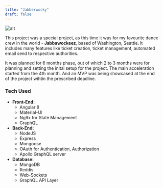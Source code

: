 ```yaml
---
title: "Jabberwocky"
draft: false
---
```


![alt](//via.placeholder.com/640x150)

This project was a special project, as this time it was for my favourite dance crew in the world - **Jabbawockeez**, based of Washington, Seattle. It includes many features like ticket creation, ticket management, automated email send to respective authorities.

It was planned for 6 months phase, out of which 2 to 3 months were for planning and setting the inital setup for the project. The main acceleration started from the 4th month. And an MVP was being showcased at the end of the project wihtin the prescribed deadline.

### Tech Used
* **Front-End:**
    * Angular 8
    * Material-UI
    * NgRx for State Management
    * GraphQL 
* **Back-End:**
    * NodeJS
    * Express
    * Mongoose
    * OAuth for Authentication, Authorization
    * Apollo GraphQL server
* **Database:**
    * MongoDB
    * Reddis
    * Web-Sockets
    * GraphQL API Layer